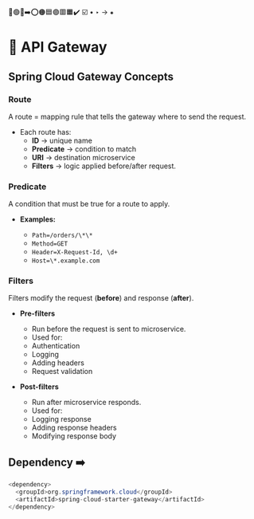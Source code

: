 🔵🟢🔴➡️⭕🟠🟦🟣🟥🟧✔️ ☑️ • ‣ → ⁕

# 🧰 API Gateway

## Spring Cloud Gateway Concepts

### Route

A route = mapping rule that tells the gateway where to send the request.

- Each route has:
  - **ID** → unique name
  - **Predicate** → condition to match
  - **URI** → destination microservice
  - **Filters** → logic applied before/after request.

### Predicate

A condition that must be true for a route to apply.

- **Examples:**

  - `Path=/orders/\*\*`
  - `Method=GET`
  - `Header=X-Request-Id, \d+`
  - `Host=\*.example.com`

### Filters

Filters modify the request (**before**) and response (**after**).

- **Pre-filters**

  - Run before the request is sent to microservice.
  - Used for:
  - Authentication
  - Logging
  - Adding headers
  - Request validation

- **Post-filters**

  - Run after microservice responds.
  - Used for:
  - Logging response
  - Adding response headers
  - Modifying response body

## Dependency ➡️

```java
<dependency>
  <groupId>org.springframework.cloud</groupId>
  <artifactId>spring-cloud-starter-gateway</artifactId>
</dependency>
```
